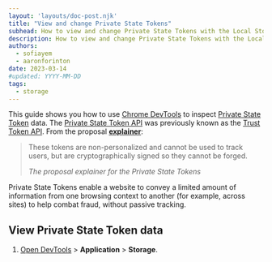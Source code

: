 ```yaml
---
layout: 'layouts/doc-post.njk'
title: "View and change Private State Tokens"
subhead: How to view and change Private State Tokens with the Local Storage pane.
description: How to view and change Private State Tokens with the Local Storage pane.
authors:
  - sofiayem
  - aaronforinton
date: 2023-03-14
#updated: YYYY-MM-DD
tags:
  - storage
---
```


This guide shows you how to use [Chrome DevTools](/docs/devtools/) to inspect [Private State Token](/docs/privacy-sandbox/trust-tokens/)
data. The [Private State Token API](https://wicg.github.io/trust-token-api/) was previously known as the
[Trust Token API](/blog/rename-trust-tokens/). From the proposal [**explainer**](https://github.com/WICG/trust-token-api#overview):

<blockquote cite="https://github.com/WICG/trust-token-api/">
  <p>
    These tokens are non-personalized and cannot be used to track users, but are cryptographically signed so they cannot be forged.
  </p>
  <cite>
    The proposal explainer for the Private State Tokens
  </cite>
</blockquote>

Private State Tokens enable a website to convey a limited amount of information from one browsing context to another
(for example, across sites) to help combat fraud, without passive tracking.


## View Private State Token data

1. [Open DevTools](/docs/devtools/open/) > **Application** > **Storage**.
